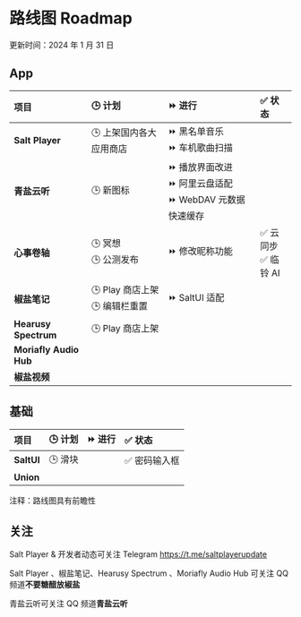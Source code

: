 # 路线图 Roadmap

更新时间：2024 年 1 月 31 日

## App

| 项目 | 🕒 计划 | ⏩ 进行 | ✅ 状态 |
|:--|:--|:--|:--|
| **Salt Player** | 🕒 上架国内各大应用商店 | ⏩ 黑名单音乐 <br> ⏩ 车机歌曲扫描 |  |
| **青盐云听** | 🕒 新图标 | ⏩ 播放界面改进 <br> ⏩ 阿里云盘适配 <br> ⏩ WebDAV 元数据快速缓存 |  |
| **心事卷轴** | 🕒 冥想 <br> 🕒 公测发布 | ⏩ 修改昵称功能 | ✅ 云同步 <br> ✅ 临铃 AI |
| **椒盐笔记** | 🕒 Play 商店上架 <br> 🕒 编辑栏重置 | ⏩ SaltUI 适配 |  |
| **Hearusy Spectrum** | 🕒 Play 商店上架 |  |  |
| **Moriafly Audio Hub** |  |  |  |
| **椒盐视频** |  |  |  |

## 基础

| 项目 | 🕒 计划 | ⏩ 进行 | ✅ 状态 |
|:--|:--|:--|:--|
| **SaltUI** | 🕒 滑块 |  | ✅ 密码输入框 |
| **Union** |  |  |  |

注释：路线图具有前瞻性

## 关注

Salt Player & 开发者动态可关注 Telegram https://t.me/saltplayerupdate

Salt Player 、椒盐笔记、Hearusy Spectrum 、Moriafly Audio Hub 可关注 QQ 频道**不要糖醋放椒盐**

青盐云听可关注 QQ 频道**青盐云听**

